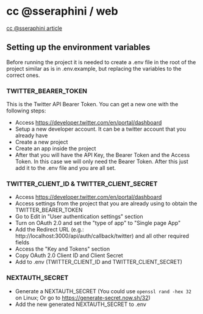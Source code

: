 # cc @sseraphini / web

[cc @sseraphini article](https://sibelius.substack.com/p/cc-sseraphini)

## Setting up the environment variables

Before running the project it is needed to create a .env file in the root of the project similar as is in .env.example, but replacing the variables to the correct ones.

### TWITTER_BEARER_TOKEN

This is the Twitter API Bearer Token. You can get a new one with the following steps:

- Access https://developer.twitter.com/en/portal/dashboard
- Setup a new developer account. It can be a twitter account that you already have
- Create a new project
- Create an app inside the project
- After that you will have the API Key, the Bearer Token and the Access Token. In this case we will only need the Bearer Token. After this just add it to the .env file and you are all set.

### TWITTER_CLIENT_ID & TWITTER_CLIENT_SECRET

- Access https://developer.twitter.com/en/portal/dashboard
- Access settings from the project that you are already using to obtain the TWITTER_BEARER_TOKEN
- Go to Edit in "User authentication settings" section
- Turn on OAuth 2.0 and set the "type of app" to "Single page App"
- Add the Redirect URL (e.g.: http://localhost:3000/api/auth/callback/twitter) and all other required fields
- Access the "Key and Tokens" section
- Copy OAuth 2.0 Client ID and Client Secret
- Add to .env (TWITTER_CLIENT_ID and TWITTER_CLIENT_SECRET)

### NEXTAUTH_SECRET

- Generate a NEXTAUTH_SECRET (You could use `openssl rand -hex 32` on Linux; Or go to https://generate-secret.now.sh/32)
- Add the new generated NEXTAUTH_SECRET to .env
